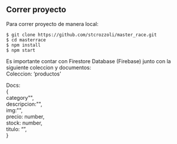 <h2 class="code-line" data-line-start=0 data-line-end=1 ><a id="Correr_proyecto_0"></a>Correr proyecto</h2>
<p class="has-line-data" data-line-start="1" data-line-end="2">Para correr proyecto de manera local:</p>
<pre><code class="has-line-data" data-line-start="4" data-line-end="9" class="language-sh">$ git <span class="hljs-built_in">clone</span> https://github.com/stcrozzoli/master_race.git
$ <span class="hljs-built_in">cd</span> masterrace
$ npm install
$ npm start
</code></pre>
<p class="has-line-data" data-line-start="10" data-line-end="12">Es importante contar con Firestore Database (Firebase) junto con la siguiente coleccion y documentos:<br>
Coleccion: ‘productos’</p>
<p class="has-line-data" data-line-start="13" data-line-end="22">Docs:<br>
{<br>
category&quot;&quot;,<br>
descripcion:&quot;&quot;,<br>
img:&quot;&quot;,<br>
precio: number,<br>
stock: number,<br>
titulo: “”,<br>
}</p>